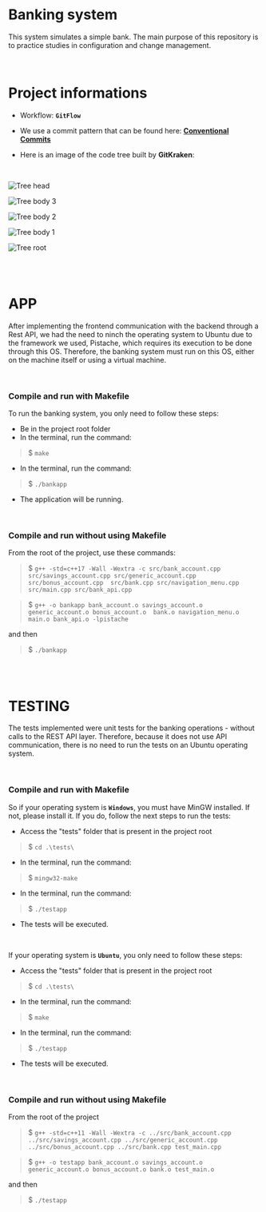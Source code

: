 # Banking system
This system simulates a simple bank. The main purpose of this repository is to practice studies in configuration and change management.

<br>

# Project informations
- Workflow: **`GitFlow`**

- We use a commit pattern that can be found here: [**Conventional Commits**](https://www.conventionalcommits.org/en/v1.0.0/)

- Here is an image of the code tree built by **GitKraken**:

<br>

![Tree head](./images/photo1.jpeg)

![Tree body 3](./images/photo2.jpeg)

![Tree body 2](./images/photo3.jpeg)

![Tree body 1](./images/photo4.jpeg)

![Tree root](./images/photo5.jpeg)

<br>
<br>

# APP
After implementing the frontend communication with the backend through a Rest API, we had the need to ninch the operating system to Ubuntu due to the framework we used, Pistache, which requires its execution to be done through this OS. Therefore, the banking system must run on this OS, either on the machine itself or using a virtual machine.

<br>

### **Compile and run with Makefile**
To run the banking system, you only need to follow these steps:
<!-- - Be using Ubuntu operating system -->
- Be in the project root folder
- In the terminal, run the command:
> $ `make`
- In the terminal, run the command:
> $ `./bankapp`
- The application will be running.

<br>

### **Compile and run without using Makefile**
<!-- If you are using the Ubuntu operating system, go to the project directory. -->

From the root of the project, use these commands:

> $ `g++ -std=c++17 -Wall -Wextra -c src/bank_account.cpp src/savings_account.cpp src/generic_account.cpp src/bonus_account.cpp  src/bank.cpp src/navigation_menu.cpp src/main.cpp src/bank_api.cpp`

> $ `g++ -o bankapp bank_account.o savings_account.o generic_account.o bonus_account.o  bank.o navigation_menu.o main.o bank_api.o -lpistache`

and then

> $ `./bankapp`

<br>
<br>

# TESTING
The tests implemented were unit tests for the banking operations - without calls to the REST API layer. Therefore, because it does not use API communication, there is no need to run the tests on an Ubuntu operating system.

<br>


### **Compile and run with Makefile**
So if your operating system is **`Windows`**, you must have MinGW installed.
If not, please install it.
If you do, follow the next steps to run the tests:
- Access the "tests" folder that is present in the project root
> $ `cd .\tests\`
- In the terminal, run the command:
> $ `mingw32-make`
- In the terminal, run the command:
> $ `./testapp`
- The tests will be executed.

<br>

If your operating system is **`Ubuntu`**, you only need to follow these steps:
- Access the "tests" folder that is present in the project root
> $ `cd .\tests\`
- In the terminal, run the command:
> $ `make`
- In the terminal, run the command:
> $ `./testapp`
- The tests will be executed.

<br>

### **Compile and run without using Makefile**
From the root of the project

> $ `g++ -std=c++11 -Wall -Wextra -c ../src/bank_account.cpp ../src/savings_account.cpp ../src/generic_account.cpp ../src/bonus_account.cpp ../src/bank.cpp test_main.cpp`

> $ `g++ -o testapp bank_account.o savings_account.o generic_account.o bonus_account.o bank.o test_main.o`

and then

> $ `./testapp`